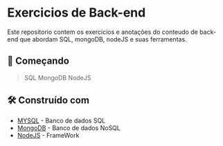 # Exercicios de Back-end

Este repositorio contem os exercicios e anotações do conteudo de back-end 
que abordam SQL, mongoDB, nodeJS e suas ferramentas.

## 🚀 Começando

> SQL
>MongoDB
>NodeJS

## 🛠️ Construído com

* [MYSQL](https://dev.mysql.com/doc/) - Banco de dados SQL
* [MongoDB](https://docs.mongodb.com/) - Banco de dados NoSQL
* [NodeJS](https://nodejs.org/en/docs/) - FrameWork


